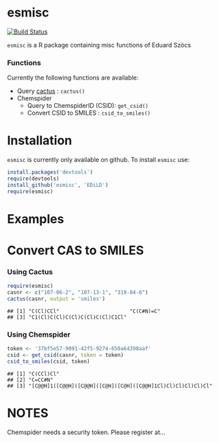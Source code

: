 esmisc
=============


[![Build Status](https://travis-ci.org/EDiLD/esmisc.png)](https://travis-ci.org/EDiLD/esmisc)

`esmisc` is a R package containing misc functions of Eduard Szöcs

### Functions
Currently the following functions are available:

+ Query [cactus](http://cactus.nci.nih.gov/chemical/structure_documentation) : `cactus()`
+ Chemspider
  + Query to ChemspiderID (CSID): `get_csid()`
  + Convert CSID to SMILES : `csid_to_smiles()`



Installation
==============
`esmisc` is currently only available on github. To install `esmisc` use:

```r
install.packages('devtools')
require(devtools)
install_github('esmisc', 'EDiLD')
require(esmisc)
```


Examples
=================

# Convert CAS to SMILES

### Using Cactus

```r
require(esmisc)
casnr <- c("107-06-2", "107-13-1", "319-84-6")
cactus(casnr, output = 'smiles')
```

```
## [1] "C(Cl)CCl"                       "C(C#N)=C"                      
## [3] "C1(Cl)C(Cl)C(Cl)C(Cl)C(Cl)C1Cl"
```

### Using Chemspider

```r
token <- '37bf5e57-9091-42f5-9274-650a64398aaf'
csid <- get_csid(casnr, token = token)
csid_to_smiles(csid, token)
```

```
## [1] "C(CCl)Cl"                                                  
## [2] "C=CC#N"                                                    
## [3] "[C@@H]1([C@@H]([C@@H]([C@H]([C@H]([C@@H]1Cl)Cl)Cl)Cl)Cl)Cl"
```





NOTES
=============
Chemspider needs a security token. Please register at...
